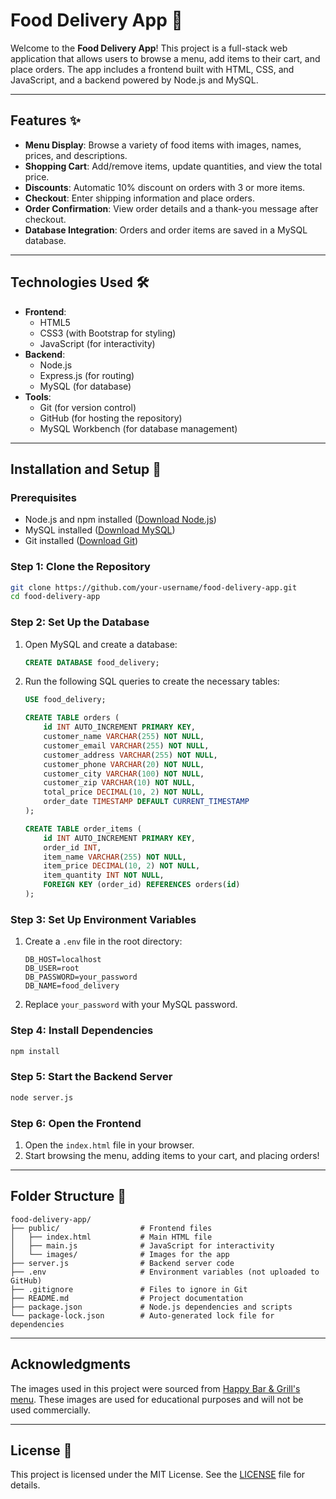 # Food Delivery App 🍔

Welcome to the **Food Delivery App**! This project is a full-stack web application that allows users to browse a menu, add items to their cart, and place orders. The app includes a frontend built with HTML, CSS, and JavaScript, and a backend powered by Node.js and MySQL.

---

## Features ✨

- **Menu Display**: Browse a variety of food items with images, names, prices, and descriptions.
- **Shopping Cart**: Add/remove items, update quantities, and view the total price.
- **Discounts**: Automatic 10% discount on orders with 3 or more items.
- **Checkout**: Enter shipping information and place orders.
- **Order Confirmation**: View order details and a thank-you message after checkout.
- **Database Integration**: Orders and order items are saved in a MySQL database.

---

## Technologies Used 🛠️

- **Frontend**:
  - HTML5
  - CSS3 (with Bootstrap for styling)
  - JavaScript (for interactivity)
- **Backend**:
  - Node.js
  - Express.js (for routing)
  - MySQL (for database)
- **Tools**:
  - Git (for version control)
  - GitHub (for hosting the repository)
  - MySQL Workbench (for database management)

---


## Installation and Setup 🚀

### Prerequisites
- Node.js and npm installed ([Download Node.js](https://nodejs.org/))
- MySQL installed ([Download MySQL](https://dev.mysql.com/downloads/installer/))
- Git installed ([Download Git](https://git-scm.com/))

### Step 1: Clone the Repository
```bash
git clone https://github.com/your-username/food-delivery-app.git
cd food-delivery-app
```

### Step 2: Set Up the Database
1. Open MySQL and create a database:
   ```sql
   CREATE DATABASE food_delivery;
   ```

2. Run the following SQL queries to create the necessary tables:
   ```sql
   USE food_delivery;

   CREATE TABLE orders (
       id INT AUTO_INCREMENT PRIMARY KEY,
       customer_name VARCHAR(255) NOT NULL,
       customer_email VARCHAR(255) NOT NULL,
       customer_address VARCHAR(255) NOT NULL,
       customer_phone VARCHAR(20) NOT NULL,
       customer_city VARCHAR(100) NOT NULL,
       customer_zip VARCHAR(10) NOT NULL,
       total_price DECIMAL(10, 2) NOT NULL,
       order_date TIMESTAMP DEFAULT CURRENT_TIMESTAMP
   );

   CREATE TABLE order_items (
       id INT AUTO_INCREMENT PRIMARY KEY,
       order_id INT,
       item_name VARCHAR(255) NOT NULL,
       item_price DECIMAL(10, 2) NOT NULL,
       item_quantity INT NOT NULL,
       FOREIGN KEY (order_id) REFERENCES orders(id)
   );
   ```

### Step 3: Set Up Environment Variables
1. Create a `.env` file in the root directory:
   ```plaintext
   DB_HOST=localhost
   DB_USER=root
   DB_PASSWORD=your_password
   DB_NAME=food_delivery
   ```

2. Replace `your_password` with your MySQL password.

### Step 4: Install Dependencies
```bash
npm install
```

### Step 5: Start the Backend Server
```bash
node server.js
```

### Step 6: Open the Frontend
1. Open the `index.html` file in your browser.
2. Start browsing the menu, adding items to your cart, and placing orders!

---

## Folder Structure 📂

```
food-delivery-app/
├── public/                  # Frontend files
│   ├── index.html           # Main HTML file
│   ├── main.js              # JavaScript for interactivity
│   └── images/              # Images for the app
├── server.js                # Backend server code
├── .env                     # Environment variables (not uploaded to GitHub)
├── .gitignore               # Files to ignore in Git
├── README.md                # Project documentation
├── package.json             # Node.js dependencies and scripts
└── package-lock.json        # Auto-generated lock file for dependencies
```

---
## Acknowledgments

The images used in this project were sourced from [Happy Bar & Grill's menu](https://happy.bg/). These images are used for educational purposes and will not be used commercially.

---

## License 📜

This project is licensed under the MIT License. See the [LICENSE](LICENSE) file for details.
